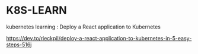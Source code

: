 # K8S-LEARN
kubernetes learning : Deploy a React application to Kubernetes

https://dev.to/rieckpil/deploy-a-react-application-to-kubernetes-in-5-easy-steps-516j

